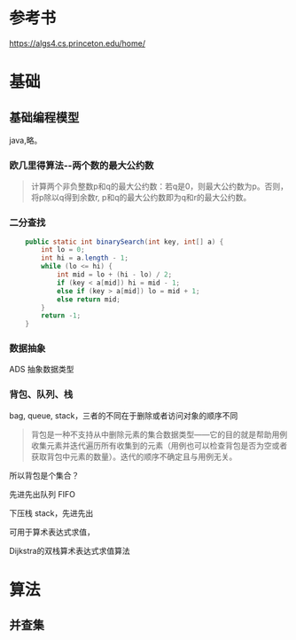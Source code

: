 

# 参考书
https://algs4.cs.princeton.edu/home/
# 基础



## 基础编程模型

java,略。

### 欧几里得算法--两个数的最大公约数



> 计算两个非负整数p和q的最大公约数：若q是0，则最大公约数为p。否则，将p除以q得到余数r, p和q的最大公约数即为q和r的最大公约数。



### 二分查找



```java
    public static int binarySearch(int key, int[] a) {
        int lo = 0;
        int hi = a.length - 1;
        while (lo <= hi) {
            int mid = lo + (hi - lo) / 2;
            if (key < a[mid]) hi = mid - 1;
            else if (key > a[mid]) lo = mid + 1;
            else return mid;
        }
        return -1;
    }

```







### 数据抽象

ADS 抽象数据类型



### 背包、队列、栈

bag, queue, stack，三者的不同在于删除或者访问对象的顺序不同



> 背包是一种不支持从中删除元素的集合数据类型——它的目的就是帮助用例收集元素并迭代遍历所有收集到的元素（用例也可以检查背包是否为空或者获取背包中元素的数量）。迭代的顺序不确定且与用例无关。

所以背包是个集合？



先进先出队列 FIFO



下压栈 stack，先进先出



可用于算术表达式求值，

Dijkstra的双栈算术表达式求值算法


# 算法


## 并查集
